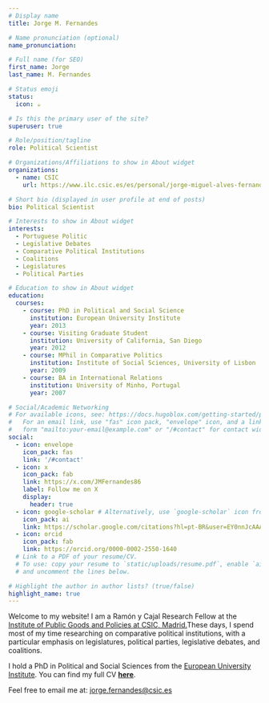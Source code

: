 ```yaml
---
# Display name
title: Jorge M. Fernandes

# Name pronunciation (optional)
name_pronunciation: 

# Full name (for SEO)
first_name: Jorge
last_name: M. Fernandes

# Status emoji
status:
  icon: ☕️

# Is this the primary user of the site?
superuser: true

# Role/position/tagline
role: Political Scientist 

# Organizations/Affiliations to show in About widget
organizations:
  - name: CSIC
    url: https://www.ilc.csic.es/es/personal/jorge-miguel-alves-fernandes

# Short bio (displayed in user profile at end of posts)
bio: Political Scientist

# Interests to show in About widget
interests:
  - Portuguese Politic
  - Legislative Debates
  - Comparative Political Institutions
  - Coalitions
  - Legislatures
  - Political Parties

# Education to show in About widget
education:
  courses:
    - course: PhD in Political and Social Science
      institution: European University Institute
      year: 2013
    - course: Visiting Graduate Student
      institution: University of California, San Diego 
      year: 2012
    - course: MPhil in Comparative Politics
      institution: Institute of Social Sciences, University of Lisbon
      year: 2009
    - course: BA in International Relations
      institution: University of Minho, Portugal
      year: 2007

# Social/Academic Networking
# For available icons, see: https://docs.hugoblox.com/getting-started/page-builder/#icons
#   For an email link, use "fas" icon pack, "envelope" icon, and a link in the
#   form "mailto:your-email@example.com" or "/#contact" for contact widget.
social:
  - icon: envelope
    icon_pack: fas
    link: '/#contact'
  - icon: x
    icon_pack: fab
    link: https://x.com/JMFernandes86
    label: Follow me on X
    display:
      header: true
  - icon: google-scholar # Alternatively, use `google-scholar` icon from `ai` icon pack
    icon_pack: ai
    link: https://scholar.google.com/citations?hl=pt-BR&user=EY0nnJcAAAAJ
  - icon: orcid
    icon_pack: fab
    link: https://orcid.org/0000-0002-2550-1640
  # Link to a PDF of your resume/CV.
  # To use: copy your resume to `static/uploads/resume.pdf`, enable `ai` icons in `params.yaml`,
  # and uncomment the lines below.

# Highlight the author in author lists? (true/false)
highlight_name: true
---
```


Welcome to my website! I am a Ramón y Cajal Research Fellow at the [Institute of Public Goods and Policies at CSIC, Madrid.](https://ipp.csic.es/es)These days, I spend most of my time researching on comparative political institutions, with a particular emphasis on legislatures, political parties, legislative debates, and coalitions. 

I hold a PhD in Political and Social Sciences from the  [European University Institute](https://www.eui.eu/en/home). You can find my full CV [**here**](uploads/cv.pdf).

Feel free to email me at: jorge.fernandes@csic.es

